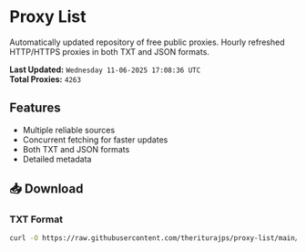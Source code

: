 # Proxy List

Automatically updated repository of free public proxies. Hourly refreshed HTTP/HTTPS proxies in both TXT and JSON formats.

**Last Updated:** `Wednesday 11-06-2025 17:08:36 UTC`  
**Total Proxies:** `4263`

## Features
- Multiple reliable sources
- Concurrent fetching for faster updates
- Both TXT and JSON formats
- Detailed metadata

## 📥 Download

### TXT Format
```bash
curl -O https://raw.githubusercontent.com/theriturajps/proxy-list/main/proxies.txt